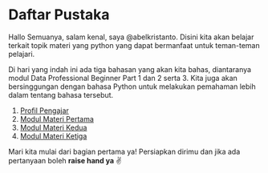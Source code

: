 <h1>Daftar Pustaka</h1>
<!--Penulisan @abelkristanto-->

<p>Hallo Semuanya, salam kenal, saya @abelkristanto. Disini kita akan belajar terkait topik materi yang python yang dapat bermanfaat untuk teman-teman pelajari.</p>
<p>Di hari yang indah ini ada tiga bahasan yang akan kita bahas, diantaranya modul Data Professional Beginner Part 1 dan 2 serta 3. Kita juga akan bersinggungan dengan bahasa Python untuk melakukan pemahaman lebih dalam tentang bahasa tersebut.</p>

1. [Profil Pengajar](https://id.linkedin.com/in/abelkristanto/)
2. [Modul Materi Pertama](#modul1)
3. [Modul Materi Kedua](#modul2)
4. [Modul Materi Ketiga](#modul3)

<p>Mari kita mulai dari bagian pertama ya! Persiapkan dirimu dan jika ada pertanyaan boleh <b>raise hand ya</b> &#9996</p>
